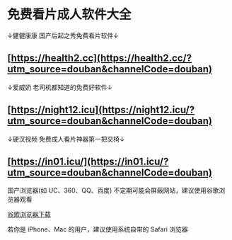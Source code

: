 # 免费看片成人软件大全
↓健健康康 国产后起之秀免费看片软件↓

[https://health2.cc](https://health2.cc/?utm_source=douban&channelCode=douban)
------------------------------------------------------------------------------
  
↓爱威奶 老司机都知道的免费好软件↓

[https://night12.icu](https://night12.icu/?utm_source=douban&channelCode=douban)
------------------------------------------------------------------------------
  
↓硬汉视频 免费成人看片神器第一把交椅↓

[https://in01.icu/](https://in01.icu/?utm_source=douban&channelCode=douban)
------------------------------------------------------------------------------
  
国产浏览器(如 UC、360、QQ、百度) 不定期可能会屏蔽网站，建议使用谷歌浏览器观看 

[谷歌浏览器下载](https://www.google.cn/chrome "谷歌浏览器")

若你是 iPhone、Mac 的用户，建议使用系统自带的 Safari 浏览器

